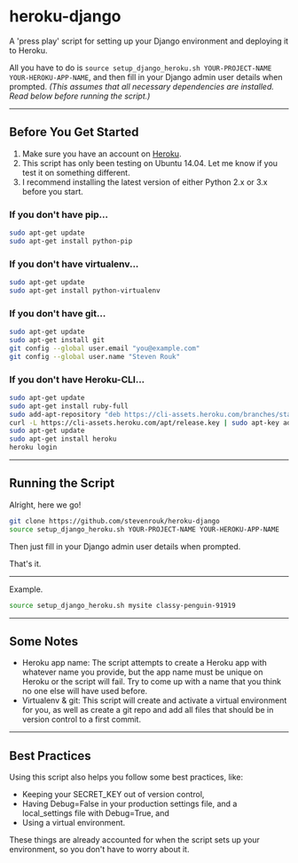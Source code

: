 # heroku-django

A 'press play' script for setting up your Django environment and deploying it to Heroku.

All you have to do is ```source setup_django_heroku.sh YOUR-PROJECT-NAME YOUR-HEROKU-APP-NAME```, and then fill in your Django admin user details when prompted. _(This assumes that all necessary dependencies are installed. Read below before running the script.)_

---

## Before You Get Started

1) Make sure you have an account on [Heroku](https://www.heroku.com/).
2) This script has only been testing on Ubuntu 14.04. Let me know if you test it on something different.
3) I recommend installing the latest version of either Python 2.x or 3.x before you start.

### If you don't have pip...

```bash
sudo apt-get update
sudo apt-get install python-pip
```

### If you don't have virtualenv...

```bash
sudo apt-get update
sudo apt-get install python-virtualenv
```

### If you don't have git...

```bash
sudo apt-get update
sudo apt-get install git
git config --global user.email "you@example.com"
git config --global user.name "Steven Rouk"
```

### If you don't have Heroku-CLI...

```bash
sudo apt-get update
sudo apt-get install ruby-full
sudo add-apt-repository "deb https://cli-assets.heroku.com/branches/stable/apt ./"
curl -L https://cli-assets.heroku.com/apt/release.key | sudo apt-key add -
sudo apt-get update
sudo apt-get install heroku
heroku login
```

---

## Running the Script

Alright, here we go!

```bash
git clone https://github.com/stevenrouk/heroku-django
source setup_django_heroku.sh YOUR-PROJECT-NAME YOUR-HEROKU-APP-NAME
```

Then just fill in your Django admin user details when prompted.

That's it.

---

Example.

```bash
source setup_django_heroku.sh mysite classy-penguin-91919
```

---

## Some Notes

- Heroku app name: The script attempts to create a Heroku app with whatever name you provide, but the app name must be unique on Heroku or the script will fail. Try to come up with a name that you think no one else will have used before.
- Virtualenv & git: This script will create and activate a virtual environment for you, as well as create a git repo and add all files that should be in version control to a first commit.

---

## Best Practices

Using this script also helps you follow some best practices, like:
- Keeping your SECRET_KEY out of version control,
- Having Debug=False in your production settings file, and a local_settings file with Debug=True, and
- Using a virtual environment.

These things are already accounted for when the script sets up your environment, so you don't have to worry about it.
